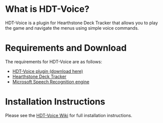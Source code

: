 # What is HDT-Voice?
HDT-Voice is a plugin for Hearthstone Deck Tracker that allows you to play the game and navigate the menus using simple voice commands.

# Requirements and Download

The requirements for HDT-Voice are as follows:
- [HDT-Voice plugin (download here)](https://github.com/topher-au/HDT-Voice/releases)
- [Hearthstone Deck Tracker](https://github.com/Epix37/Hearthstone-Deck-Tracker)
- [Microsoft Speech Recognition engine](https://www.google.com/?q=install+microsoft+speech+recognition)

# Installation Instructions

Please see the [HDT-Voice Wiki](https://github.com/topher-au/HDT-Voice/wiki) for full installation instructions.
